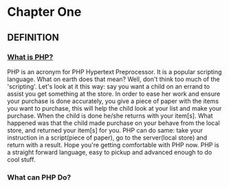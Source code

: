 # Chapter One
## DEFINITION
### [What is PHP? ](https://www.php.net/manual/en/intro-whatis.php)
PHP is an acronym for PHP Hypertext Preprocessor. 
It is a popular scripting language. What on earth does that mean?
Well, don't think too much of the 'scripting'. Let's look at it this way:
say you want a child on an errand to assist you get something at the store. In order to ease her work and 
ensure your purchase is done accurately, you give a piece of paper with 
the items you want to purchase, this will help the child look at your list and 
make your purchase. When the child is done he/she returns with your item[s].
What happened was that the child made purchase on your behave from the local store, and
returned your item[s] for you.
PHP can do same: take your instruction in a script(piece of paper), go 
to the server(local store) and return with a result.
Hope you're getting comfortable with PHP now. PHP is a straight forward 
language, easy to pickup and advanced enough to do cool stuff.

### What can PHP Do?

